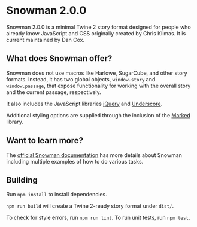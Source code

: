 # Snowman 2.0.0

Snowman 2.0.0 is a minimal Twine 2 story format designed for people who already know
JavaScript and CSS originally created by Chris Klimas. It is current maintained by Dan Cox.

## What does Snowman offer?

Snowman does not use macros like Harlowe, SugarCube, and other story formats. Instead, it has two global objects, `window.story` and `window.passage`, that expose functionality for working with the overall story and the current passage, respectively.

It also includes the JavaScript libraries [jQuery](https://jquery.com/) and [Underscore](https://underscorejs.org/).

Additional styling options are supplied through the inclusion of the [Marked](https://github.com/markedjs/marked) library.

## Want to learn more?

The [official Snowman documentation](https://videlais.github.io/snowman/) has more details about Snowman including multiple examples of how to do various tasks.

## Building

Run `npm install` to install dependencies.

`npm run build` will create a Twine 2-ready story format under `dist/`.

To check for style errors, run `npm run lint`.
To run unit tests, run `npm test`.
